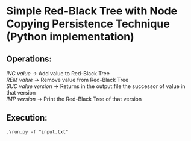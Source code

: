 # Simple Red-Black Tree with Node Copying Persistence Technique (Python implementation)  

## Operations:
*INC value* -> Add value to Red-Black Tree  
*REM value* -> Remove value from Red-Black Tree  
*SUC value version* -> Returns in the output.file the successor of value in that version  
*IMP version* -> Print the Red-Black Tree of that version  

## Execution:
```
.\run.py -f "input.txt"

```
